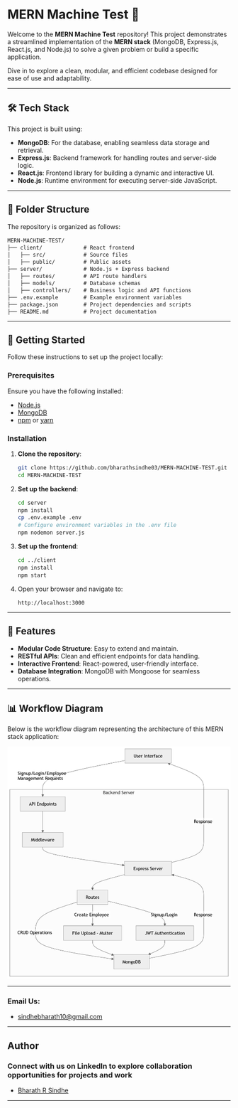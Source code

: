 # MERN Machine Test 🚀  

Welcome to the **MERN Machine Test** repository! This project demonstrates a streamlined implementation of the **MERN stack** (MongoDB, Express.js, React.js, and Node.js) to solve a given problem or build a specific application.  

Dive in to explore a clean, modular, and efficient codebase designed for ease of use and adaptability.  

---

## 🛠️ Tech Stack  

This project is built using:  

- **MongoDB**: For the database, enabling seamless data storage and retrieval.  
- **Express.js**: Backend framework for handling routes and server-side logic.  
- **React.js**: Frontend library for building a dynamic and interactive UI.  
- **Node.js**: Runtime environment for executing server-side JavaScript.  

---

## 📁 Folder Structure  

The repository is organized as follows:  

```plaintext
MERN-MACHINE-TEST/
├── client/             # React frontend
│   ├── src/            # Source files
│   ├── public/         # Public assets
├── server/             # Node.js + Express backend
│   ├── routes/         # API route handlers
│   ├── models/         # Database schemas
│   ├── controllers/    # Business logic and API functions
├── .env.example        # Example environment variables
├── package.json        # Project dependencies and scripts
├── README.md           # Project documentation
```

---

## 🚀 Getting Started  

Follow these instructions to set up the project locally:  

### Prerequisites  

Ensure you have the following installed:  

- [Node.js](https://nodejs.org/)  
- [MongoDB](https://www.mongodb.com/)  
- [npm](https://www.npmjs.com/) or [yarn](https://yarnpkg.com/)  

### Installation  

1. **Clone the repository**:  
   ```bash
   git clone https://github.com/bharathsindhe03/MERN-MACHINE-TEST.git
   cd MERN-MACHINE-TEST
   ```  

2. **Set up the backend**:  
   ```bash
   cd server
   npm install
   cp .env.example .env
   # Configure environment variables in the .env file
   npm nodemon server.js
   ```  

3. **Set up the frontend**:  
   ```bash
   cd ../client
   npm install
   npm start
   ```  

4. Open your browser and navigate to:  
   ```
   http://localhost:3000
   ```

---

## 🌟 Features  

- **Modular Code Structure**: Easy to extend and maintain.  
- **RESTful APIs**: Clean and efficient endpoints for data handling.  
- **Interactive Frontend**: React-powered, user-friendly interface.  
- **Database Integration**: MongoDB with Mongoose for seamless operations.  

---

## 📊 Workflow Diagram  

Below is the workflow diagram representing the architecture of this MERN stack application:  

![Workflow Diagram](./client/src/assets/workFlow.png)  

---

### Email Us:
<ul>
  <li>
    <a href='mailto:sindhebharath10@gmail.com'>sindhebharath10@gmail.com</a>
  </li>
  
</ul>

---
## Author
  ### Connect with us on LinkedIn to explore collaboration opportunities for projects and work
 - [Bharath R Sindhe](https://www.linkedin.com/in/bharathsindhe03/)

 
 ---